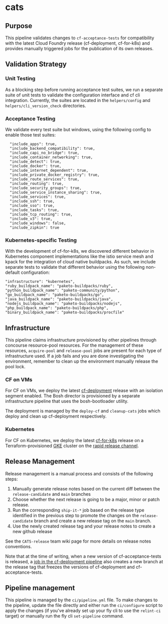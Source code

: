# cats

## Purpose

This pipeline validates changes to `cf-acceptance-tests` for compatibility with the latest Cloud Foundry release (cf-deployment, cf-for-k8s) and provides manually triggered jobs for the publication of its own releases.

## Validation Strategy

### Unit Testing

As a blocking step before running acceptance test suites, we run a separate suite of unit tests to validate the configuration interface and cf cli integration. Currently, the suites are located in the `helpers/config` and `helpers/cli_version_check` directories.

### Acceptance Testing

We validate every test suite but windows, using the following config to enable those test suites:

```
  "include_apps": true,
  "include_backend_compatibility": true,
  "include_capi_no_bridge": true,
  "include_container_networking": true,
  "include_detect": true,
  "include_docker": true,
  "include_internet_dependent": true,
  "include_private_docker_registry": true,
  "include_route_services": true,
  "include_routing": true,
  "include_security_groups": true,
  "include_service_instance_sharing": true,
  "include_services": true,
  "include_ssh": true,
  "include_sso": true,
  "include_tasks": true,
  "include_tcp_routing": true,
  "include_v3": true,
  "include_windows": false,
  "include_zipkin": true
```

### Kubernetes-specific Testing

With the development of cf-for-k8s, we discovered different behavior in Kubernetes component implementations like the istio service mesh and kpack for the integration of cloud native buildpacks. As such, we include separate tests to validate that different behavior using the following non-default configuration:

```
"infrastructure": "kubernetes",
"ruby_buildpack_name": "paketo-buildpacks/ruby",
"python_buildpack_name": "paketo-community/python",
"go_buildpack_name": "paketo-buildpacks/go",
"java_buildpack_name": "paketo-buildpacks/java",
"nodejs_buildpack_name": "paketo-buildpacks/nodejs",
"php_buildpack_name": "paketo-buildpacks/php",
"binary_buildpack_name": "paketo-buildpacks/procfile"
```

## Infrastructure

This pipeline claims infrastructure provisioned by other pipelines through concourse resource-pool resources. For the management of these resources, `acquire-pool` and `release-pool` jobs are present for each type of infrastructure used. If a job fails and you are done investigating the environment, remember to clean up the environment manually release the pool lock.

### CF on VMs

For CF on VMs, we deploy the latest [cf-deployment](https://github.com/cloudfoundry/cf-deployment) release with an isolation segment enabled. The Bosh director is provisioned by a separate infrastructure pipeline that uses the bosh-bootloader utility.

The deployment is managed by the `deploy-cf` and `cleanup-cats` jobs which deploy and clean up cf-deployment respectively.

### Kubernetes

For CF on Kubernetes, we deploy the latest [cf-for-k8s](https://github.com/cloudfoundry/cf-for-k8s) release on a Terraform-provisioned [GKE](https://cloud.google.com/kubernetes-engine) cluster on the [rapid release channel](https://cloud.google.com/kubernetes-engine/docs/concepts/release-channels).

## Release Management

Release management is a manual process and consists of the following steps:

1. Manually generate release notes based on the current diff between the `release-candidate` and `main` branches
1. Choose whether the next release is going to be a major, minor or patch
   release.
1. Run the corresponding `ship-it-*` job based on the release type identified in the previous step to promote the changes on the `release-candidate` branch and create a new release tag on the `main` branch.
1. Use the newly created release tag and your release notes to create a new github release

See the `CATS-release` team wiki page for more details on release notes conventions.

Note that at the time of writing, when a new version of cf-acceptance-tests is released, a [job in the cf-deployment pipeline](https://release-integration.ci.cf-app.com/teams/main/pipelines/cf-deployment/jobs/stable-update-cats-cfd-branch) also creates a new branch at the release tag that freezes the versions of cf-deployment and cf-acceptance-tests.

## Pipeline management

This pipeline is managed by the `ci/pipeline.yml` file. To make changes to the pipeline, update the file directly and either run the `ci/configure` script to apply the changes (if you've already set up your fly cli to use the `relint-ci` target) or manually run the fly cli `set-pipeline` command.
